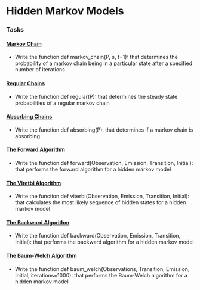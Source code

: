 # Hidden Markov Models

### Tasks

#### [Markov Chain](./0-markov_chain.py)
- Write the function def markov_chain(P, s, t=1): that determines the probability of a markov chain being in a particular state after a specified number of iterations

#### [Regular Chains](./1-regular.py)
- Write the function def regular(P): that determines the steady state probabilities of a regular markov chain

#### [Absorbing Chains](./2-absorbing.py)
- Write the function def absorbing(P): that determines if a markov chain is absorbing

#### [The Forward Algorithm](./3-forward.py)
- Write the function def forward(Observation, Emission, Transition, Initial): that performs the forward algorithm for a hidden markov model

#### [The Viretbi Algorithm](./4-viterbi.py)
- Write the function def viterbi(Observation, Emission, Transition, Initial): that calculates the most likely sequence of hidden states for a hidden markov model

#### [The Backward Algorithm](./5-backward.py)
- Write the function def backward(Observation, Emission, Transition, Initial): that performs the backward algorithm for a hidden markov model

#### [The Baum-Welch Algorithm](./6-baum_welch.py)
- Write the function def baum_welch(Observations, Transition, Emission, Initial, iterations=1000): that performs the Baum-Welch algorithm for a hidden markov model

